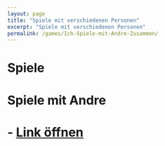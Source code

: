 ```yaml
---
layout: page
title: "Spiele mit verschiedenen Personen"
excerpt: "Spiele mit verschiedenen Personen"
permalink: /games/Ich-Spiele-mit-Andre-Zusammen/
---
```


# Spiele

# Spiele mit Andre
# - [Link öffnen](https://github.com/viktor-chiarcos/viktor-chiarcos.github.io/blob/main/_pages/Spiele/Ich-Spiele-mit-Andre-Zusammen.md)
